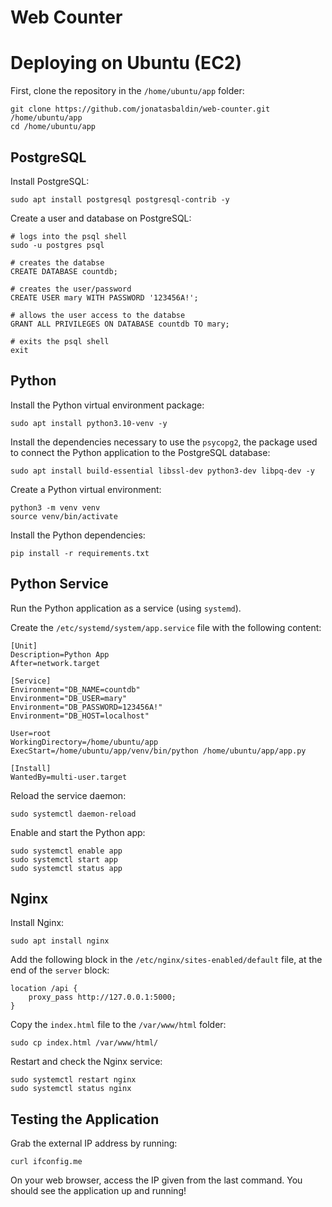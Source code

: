 # Web Counter

# Deploying on Ubuntu (EC2)
First, clone the repository in the `/home/ubuntu/app` folder:
```
git clone https://github.com/jonatasbaldin/web-counter.git /home/ubuntu/app
cd /home/ubuntu/app
```

## PostgreSQL
Install PostgreSQL:
```
sudo apt install postgresql postgresql-contrib -y
```

Create a user and database on PostgreSQL:
```
# logs into the psql shell
sudo -u postgres psql

# creates the databse
CREATE DATABASE countdb;

# creates the user/password
CREATE USER mary WITH PASSWORD '123456A!';

# allows the user access to the databse
GRANT ALL PRIVILEGES ON DATABASE countdb TO mary;

# exits the psql shell
exit
```

## Python
Install the Python virtual environment package:
```
sudo apt install python3.10-venv -y
```

Install the dependencies necessary to use the `psycopg2`, the package used to connect the Python application to the PostgreSQL database:
```
sudo apt install build-essential libssl-dev python3-dev libpq-dev -y
```

Create a Python virtual environment:
```
python3 -m venv venv
source venv/bin/activate
```

Install the Python dependencies:
```
pip install -r requirements.txt
```

## Python Service
Run the Python application as a service (using `systemd`).

Create the `/etc/systemd/system/app.service` file with the following content:
```
[Unit]
Description=Python App
After=network.target

[Service]
Environment="DB_NAME=countdb"
Environment="DB_USER=mary"
Environment="DB_PASSWORD=123456A!"
Environment="DB_HOST=localhost"

User=root
WorkingDirectory=/home/ubuntu/app
ExecStart=/home/ubuntu/app/venv/bin/python /home/ubuntu/app/app.py

[Install]
WantedBy=multi-user.target
```

Reload the service daemon:
```
sudo systemctl daemon-reload
```

Enable and start the Python app:
```
sudo systemctl enable app
sudo systemctl start app
sudo systemctl status app
```

## Nginx
Install Nginx:
```
sudo apt install nginx
```

Add the following block in the `/etc/nginx/sites-enabled/default` file, at the end of the `server` block:
```
location /api {
    proxy_pass http://127.0.0.1:5000;
}
```

Copy the `index.html` file to the `/var/www/html` folder:
```
sudo cp index.html /var/www/html/
```

Restart and check the Nginx service:
```
sudo systemctl restart nginx
sudo systemctl status nginx
```

## Testing the Application
Grab the external IP address by running:
```
curl ifconfig.me
```

On your web browser, access the IP given from the last command. You should see the application up and running!